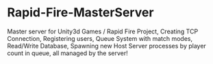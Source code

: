 # Rapid-Fire-MasterServer
Master server for Unity3d Games / Rapid Fire Project, Creating TCP Connection, Registering users, Queue System with match modes, Read/Write Database, Spawning new Host Server processes by player count in queue, all managed by the server!
